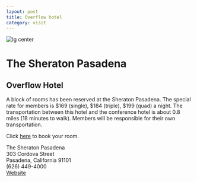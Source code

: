 ```yaml
---
layout: post
title: Overflow hotel
category: visit
---
```



![lg center](https://i0.bookcdn.com/data/Photos/OriginalPhoto/1087/108731/108731142/Sheraton-Pasadena-Hotel-photos-Exterior.JPEG)

# The Sheraton Pasadena

## Overflow Hotel

A block of rooms has been reserved at the Sheraton Pasadena. The special rate for members is $169 (single), $184 (triple), $199 (quad) a night. The transportation between this hotel and the conference hotel is about 0.8 miles (18 minutes to walk). Members will be responsible for their own transportation. Click [here](https://www.starwoodmeeting.com/events/start.action?id=1605191682&key=1E6474BE) to book your room. The Sheraton Pasadena<br>303 Cordova Street<br>Pasadena, California 91101<br>(626) 449-4000<br>[Website](http://www.sheratonpasadena.com)